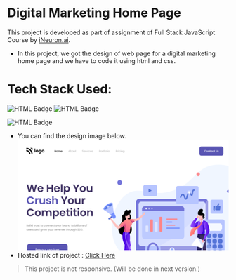 
# Digital Marketing Home Page

This project is developed as part of assignment of Full Stack JavaScript Course by [iNeuron.ai](https://ineuron.ai/).

- In this project, we got the design of web page for a digital marketing home page and we have to code it using html and css.

# Tech Stack Used:
![HTML Badge](https://img.shields.io/static/v1?label&message=HTML&color=red) ![HTML Badge](https://img.shields.io/static/v1?label&message=CSS&color=green)

![HTML Badge](https://img.shields.io/static/v1?label=version&message=1.0&color=blue)
- You can find the design image below.
![project snap](./thumbnail.png)
- Hosted link of project : [Click Here](https://diliprathodrd.github.io/digital-marketing-home-page/)
> This project is not responsive. (Will be done in next version.)
